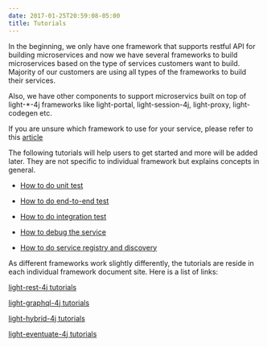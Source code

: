 ```yaml
---
date: 2017-01-25T20:59:08-05:00
title: Tutorials
---
```


In the beginning, we only have one framework that supports restful API for building microservices
and now we have several frameworks to build microservices based on the type of services customers
want to build. Majority of our customers are using all types of the frameworks to build their services.

Also, we have other components to support microservics built on top of light-*-4j frameworks like
light-portal, light-session-4j, light-proxy, light-codegen etc.

If you are unsure which framework to use for your service, please refer to this [article](https://networknt.github.io/light-4j/architecture/category/)


The following tutorials will help users to get started and more will be added later. They are not
specific to individual framework but explains concepts in general.


* [How to do unit test](https://networknt.github.io/tutorial/unit-test/)

* [How to do end-to-end test](https://networknt.github.io/light-4j/tutorials/end-to-end-test/)

* [How to do integration test](https://networknt.github.io/tutorial/integration-test/)

* [How to debug the service](https://networknt.github.io/light-4j/tutorials/debug/)

* [How to do service registry and discovery](https://networknt.github.io/tutorial/common/discovery/)


As different frameworks work slightly differently, the tutorials are reside in each individual
framework document site. Here is a list of links:

[light-rest-4j tutorials](https://networknt.github.io/light-rest-4j/tutorial/)

[light-graphql-4j tutorials](https://networknt.github.io/light-graphql-4j/tutorial/)

[light-hybrid-4j tutorials](https://networknt.github.io/light-hybrid-4j/tutorial/)

[light-eventuate-4j tutorials](https://networknt.github.io/light-eventuate-4j/tutorial/)

